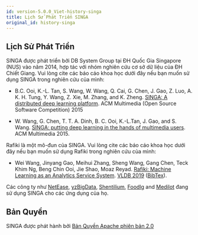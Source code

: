 ```yaml
---
id: version-5.0.0_Viet-history-singa
title: Lịch Sử Phát Triển SINGA
original_id: history-singa
---
```


<!--- Licensed to the Apache Software Foundation (ASF) under one or more contributor license agreements.  See the NOTICE file distributed with this work for additional information regarding copyright ownership.  The ASF licenses this file to you under the Apache License, Version 2.0 (the "License"); you may not use this file except in compliance with the License.  You may obtain a copy of the License at http://www.apache.org/licenses/LICENSE-2.0 Unless required by applicable law or agreed to in writing, software distributed under the License is distributed on an "AS IS" BASIS, WITHOUT WARRANTIES OR CONDITIONS OF ANY KIND, either express or implied.  See the License for the specific language governing permissions and limitations under the License.  -->

## Lịch Sử Phát Triển

SINGA được phát triển bởi DB System Group tại ĐH Quốc Gia Singapore (NUS) vào
năm 2014, hợp tác với nhóm nghiên cứu cơ sở dữ liệu của ĐH Chiết Giang. Vui lòng
cite các báo cáo khoa học dưới đây nếu bạn muốn sử dụng SINGA trong nghiên cứu
của mình:

- B.C. Ooi, K.-L. Tan, S. Wang, W. Wang, Q. Cai, G. Chen, J. Gao, Z. Luo, A. K.
  H. Tung, Y. Wang, Z. Xie, M. Zhang, and K. Zheng.
  [SINGA: A distributed deep learning platform](http://www.comp.nus.edu.sg/~ooibc/singaopen-mm15.pdf).
  ACM Multimedia (Open Source Software Competition) 2015

- W. Wang, G. Chen, T. T. A. Dinh, B. C. Ooi, K.-L.Tan, J. Gao, and S. Wang.
  [SINGA: putting deep learning in the hands of multimedia users](http://www.comp.nus.edu.sg/~ooibc/singa-mm15.pdf).
  ACM Multimedia 2015.

Rafiki là một mô-đun của SINGA. Vui lòng cite các báo cáo khoa học dưới đây nếu
bạn muốn sử dụng Rafiki trong nghiên cứu của mình:

- Wei Wang, Jinyang Gao, Meihui Zhang, Sheng Wang, Gang Chen, Teck Khim Ng, Beng
  Chin Ooi, Jie Shao, Moaz Reyad.
  [Rafiki: Machine Learning as an Analytics Service System](http://www.vldb.org/pvldb/vol12/p128-wang.pdf).
  [VLDB 2019](http://vldb.org/2019/)
  ([BibTex](https://dblp.org/rec/bib2/journals/pvldb/WangWGZCNOS18.bib)).

Các công ty như [NetEase](http://tech.163.com/17/0602/17/CLUL016I00098GJ5.html),
[yzBigData](http://www.yzbigdata.com/en/index.html),
[Shentilium](https://shentilium.com/), [Foodlg](http://www.foodlg.com/) and
[Medilot](https://medilot.com/technologies) đang sử dụng SINGA cho các ứng dụng
của họ.

## Bản Quyền

SINGA được phát hành bởi
[Bản Quyền Apache phiên bản 2.0](http://www.apache.org/licenses/LICENSE-2.0)
